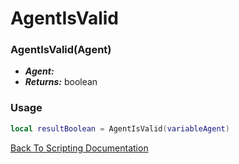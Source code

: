 # AgentIsValid

### AgentIsValid(Agent)
- ***Agent:*** 
- ***Returns:*** boolean

### Usage

```Lua
local resultBoolean = AgentIsValid(variableAgent)
```


[Back To Scripting Documentation](../README.md)
